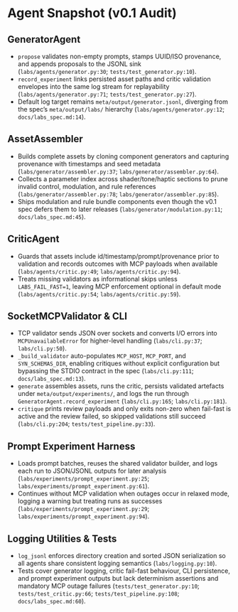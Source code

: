 # Agent Snapshot (v0.1 Audit)

## GeneratorAgent
- `propose` validates non-empty prompts, stamps UUID/ISO provenance, and appends proposals to the JSONL sink (`labs/agents/generator.py:30`; `tests/test_generator.py:10`).
- `record_experiment` links persisted asset paths and critic validation envelopes into the same log stream for replayability (`labs/agents/generator.py:71`; `tests/test_generator.py:27`).
- Default log target remains `meta/output/generator.jsonl`, diverging from the spec’s `meta/output/labs/` hierarchy (`labs/agents/generator.py:12`; `docs/labs_spec.md:14`).

## AssetAssembler
- Builds complete assets by cloning component generators and capturing provenance with timestamps and seed metadata (`labs/generator/assembler.py:37`; `labs/generator/assembler.py:64`).
- Collects a parameter index across shader/tone/haptic sections to prune invalid control, modulation, and rule references (`labs/generator/assembler.py:78`; `labs/generator/assembler.py:85`).
- Ships modulation and rule bundle components even though the v0.1 spec defers them to later releases (`labs/generator/modulation.py:11`; `docs/labs_spec.md:45`).

## CriticAgent
- Guards that assets include id/timestamp/prompt/provenance prior to validation and records outcomes with MCP payloads when available (`labs/agents/critic.py:49`; `labs/agents/critic.py:94`).
- Treats missing validators as informational skips unless `LABS_FAIL_FAST=1`, leaving MCP enforcement optional in default mode (`labs/agents/critic.py:54`; `labs/agents/critic.py:59`).

## SocketMCPValidator & CLI
- TCP validator sends JSON over sockets and converts I/O errors into `MCPUnavailableError` for higher-level handling (`labs/cli.py:37`; `labs/cli.py:50`).
- `_build_validator` auto-populates `MCP_HOST`, `MCP_PORT`, and `SYN_SCHEMAS_DIR`, enabling critiques without explicit configuration but bypassing the STDIO contract in the spec (`labs/cli.py:111`; `docs/labs_spec.md:13`).
- `generate` assembles assets, runs the critic, persists validated artefacts under `meta/output/experiments/`, and logs the run through `GeneratorAgent.record_experiment` (`labs/cli.py:165`; `labs/cli.py:181`).
- `critique` prints review payloads and only exits non-zero when fail-fast is active and the review failed, so skipped validations still succeed (`labs/cli.py:204`; `tests/test_pipeline.py:33`).

## Prompt Experiment Harness
- Loads prompt batches, reuses the shared validator builder, and logs each run to JSON/JSONL outputs for later analysis (`labs/experiments/prompt_experiment.py:25`; `labs/experiments/prompt_experiment.py:61`).
- Continues without MCP validation when outages occur in relaxed mode, logging a warning but treating runs as successes (`labs/experiments/prompt_experiment.py:29`; `labs/experiments/prompt_experiment.py:94`).

## Logging Utilities & Tests
- `log_jsonl` enforces directory creation and sorted JSON serialization so all agents share consistent logging semantics (`labs/logging.py:10`).
- Tests cover generator logging, critic fail-fast behaviour, CLI persistence, and prompt experiment outputs but lack determinism assertions and mandatory MCP outage failures (`tests/test_generator.py:10`; `tests/test_critic.py:66`; `tests/test_pipeline.py:108`; `docs/labs_spec.md:60`).
